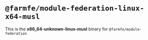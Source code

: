 # `@farmfe/module-federation-linux-x64-musl`

This is the **x86_64-unknown-linux-musl** binary for `@farmfe/module-federation`
